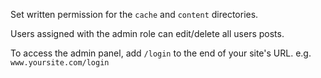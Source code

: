 <!--t Configurations t-->
<!--d How to configure HTMLy d-->

Set written permission for the `cache` and `content` directories.

Users assigned with the admin role can edit/delete all users posts.

To access the admin panel, add `/login` to the end of your site's URL. e.g. `www.yoursite.com/login`